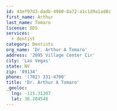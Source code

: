 ```yaml
---
id: 43ef97d3-dadb-4980-8a72-a1c1d9a1ad8c
first_name: Arthur
last_name: Tomaro
license: DDS
services:
  - dentist
category: Dentists
org_name: 'Dr. Arthur A Tomaro'
address: '2095 Village Center Cir'
city: 'Las Vegas'
state: NV
zip: '89134'
phone: '(702) 331-4700'
title: 'Dr. Arthur A Tomaro'
_geoloc:
  lng: -115.31207
  lat: 36.204548
---
```


